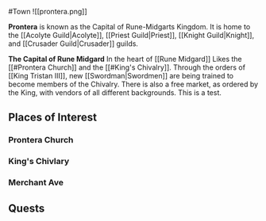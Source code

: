 #Town
![[prontera.png]]

**Prontera** is known as the Capital of Rune-Midgarts Kingdom. It is home to the [[Acolyte Guild|Acolyte]], [[Priest Guild|Priest]], [[Knight Guild|Knight]], and [[Crusader Guild|Crusader]] guilds. 

**The Capital of Rune Midgard**
In the heart of [[Rune Midgard]] Likes the [[#Prontera Church]] and the [[#King's Chivalry]]. Through the orders of [[King Tristan III]], new [[Swordman|Swordmen]] are being trained to become members of the Chivalry. There is also a free market, as ordered by the King, with vendors of all different backgrounds.  This is a test.


## Places of Interest

### Prontera Church


### King's Chivlary

### Merchant Ave

## Quests
